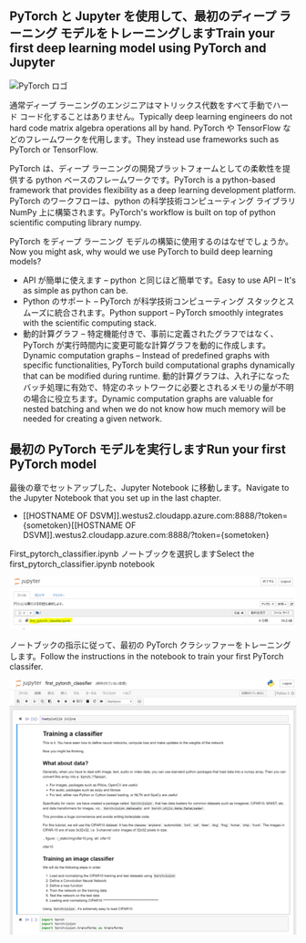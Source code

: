 ## <a name="train-your-first-deep-learning-model-using-pytorch-and-jupyter"></a><span data-ttu-id="b3d4d-101">PyTorch と Jupyter を使用して、最初のディープ ラーニング モデルをトレーニングします</span><span class="sxs-lookup"><span data-stu-id="b3d4d-101">Train your first deep learning model using PyTorch and Jupyter</span></span>

![PyTorch ロゴ](../media/5-image1.PNG) 

<span data-ttu-id="b3d4d-103">通常ディープ ラーニングのエンジニアはマトリックス代数をすべて手動でハード コード化することはありません。</span><span class="sxs-lookup"><span data-stu-id="b3d4d-103">Typically deep learning engineers do not hard code matrix algebra operations all by hand.</span></span> <span data-ttu-id="b3d4d-104">PyTorch や TensorFlow などのフレームワークを代用します。</span><span class="sxs-lookup"><span data-stu-id="b3d4d-104">They instead use frameworks such as PyTorch or TensorFlow.</span></span>  

<span data-ttu-id="b3d4d-105">PyTorch は、ディープ ラーニングの開発プラットフォームとしての柔軟性を提供する python ベースのフレームワークです。</span><span class="sxs-lookup"><span data-stu-id="b3d4d-105">PyTorch is a python-based framework that provides flexibility as a deep learning development platform.</span></span> <span data-ttu-id="b3d4d-106">PyTorch のワークフローは、python の科学技術コンピューティング ライブラリ NumPy 上に構築されます。</span><span class="sxs-lookup"><span data-stu-id="b3d4d-106">PyTorch's workflow is built on top of python scientific computing library numpy.</span></span> 

<span data-ttu-id="b3d4d-107">PyTorch をディープ ラーニング モデルの構築に使用するのはなぜでしょうか。</span><span class="sxs-lookup"><span data-stu-id="b3d4d-107">Now you might ask, why would we use PyTorch to build deep learning models?</span></span>  

- <span data-ttu-id="b3d4d-108">API が簡単に使えます – python と同じほど簡単です。</span><span class="sxs-lookup"><span data-stu-id="b3d4d-108">Easy to use API – It's as simple as python can be.</span></span>
- <span data-ttu-id="b3d4d-109">Python のサポート – PyTorch が科学技術コンピューティング スタックとスムーズに統合されます。</span><span class="sxs-lookup"><span data-stu-id="b3d4d-109">Python support – PyTorch smoothly integrates with the scientific computing stack.</span></span>
- <span data-ttu-id="b3d4d-110">動的計算グラフ – 特定機能付きで、事前に定義されたグラフではなく、PyTorch が実行時間内に変更可能な計算グラフを動的に作成します。</span><span class="sxs-lookup"><span data-stu-id="b3d4d-110">Dynamic computation graphs – Instead of predefined graphs with specific functionalities, PyTorch build computational graphs dynamically that can be modified during runtime.</span></span> <span data-ttu-id="b3d4d-111">動的計算グラフは、入れ子になったバッチ処理に有効で、特定のネットワークに必要とされるメモリの量が不明の場合に役立ちます。</span><span class="sxs-lookup"><span data-stu-id="b3d4d-111">Dynamic computation graphs are valuable for nested batching and when we do not know how much memory will be needed for creating a given network.</span></span>

## <a name="run-your-first-pytorch-model"></a><span data-ttu-id="b3d4d-112">最初の PyTorch モデルを実行します</span><span class="sxs-lookup"><span data-stu-id="b3d4d-112">Run your first PyTorch model</span></span>

<span data-ttu-id="b3d4d-113">最後の章でセットアップした、Jupyter Notebook に移動します。</span><span class="sxs-lookup"><span data-stu-id="b3d4d-113">Navigate to the Jupyter Notebook that you set up in the last chapter.</span></span>

- <span data-ttu-id="b3d4d-114">[[HOSTNAME OF DSVM]].westus2.cloudapp.azure.com:8888/?token={sometoken}</span><span class="sxs-lookup"><span data-stu-id="b3d4d-114">[[HOSTNAME OF DSVM]].westus2.cloudapp.azure.com:8888/?token={sometoken}</span></span>

<span data-ttu-id="b3d4d-115">First_pytorch_classifier.ipynb ノートブックを選択します</span><span class="sxs-lookup"><span data-stu-id="b3d4d-115">Select the first_pytorch_classifier.ipynb notebook</span></span>

![first_pytorch_classifier.ipynb を選択します](../media/5-image2.PNG)

<span data-ttu-id="b3d4d-117">ノートブックの指示に従って、最初の PyTorch クラシッファーをトレーニングします。</span><span class="sxs-lookup"><span data-stu-id="b3d4d-117">Follow the instructions in the notebook to train your first PyTorch classifer.</span></span>

![ノートブック のスクリーン ショット](../media/5-image3.PNG)
